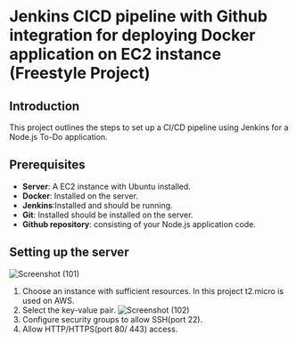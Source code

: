 # Jenkins CICD pipeline with Github integration for deploying Docker application on EC2 instance (Freestyle Project)

## Introduction 

This project outlines the steps to set up a CI/CD pipeline using Jenkins for a Node.js To-Do application. 

## Prerequisites

- **Server**: A EC2 instance with Ubuntu installed.
- **Docker**: Installed on the server.
- **Jenkins**:Installed and should be running.
- **Git**: Installed should be installed on the server.
- **Github repository**: consisting of your Node.js application code.

## Setting up the server

![Screenshot (101)](https://github.com/user-attachments/assets/e79c605b-88bf-451c-8fe6-c8250248e4dd)

1. Choose an instance with sufficient resources. In this project t2.micro is used on AWS.
2. Select the key-value pair.
![Screenshot (102)](https://github.com/user-attachments/assets/9dbf5945-81ac-4ca1-ab71-96314182b9d7)
3. Configure security groups to allow SSH(port 22).
4. Allow HTTP/HTTPS(port 80/ 443) access.





